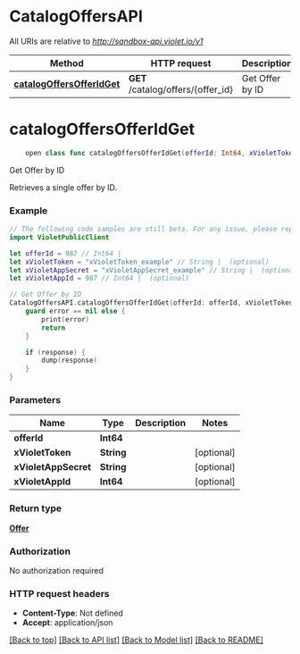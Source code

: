 # CatalogOffersAPI

All URIs are relative to *http://sandbox-api.violet.io/v1*

Method | HTTP request | Description
------------- | ------------- | -------------
[**catalogOffersOfferIdGet**](CatalogOffersAPI.md#catalogoffersofferidget) | **GET** /catalog/offers/{offer_id} | Get Offer by ID


# **catalogOffersOfferIdGet**
```swift
    open class func catalogOffersOfferIdGet(offerId: Int64, xVioletToken: String? = nil, xVioletAppSecret: String? = nil, xVioletAppId: Int64? = nil, completion: @escaping (_ data: Offer?, _ error: Error?) -> Void)
```

Get Offer by ID

Retrieves a single offer by ID.

### Example
```swift
// The following code samples are still beta. For any issue, please report via http://github.com/OpenAPITools/openapi-generator/issues/new
import VioletPublicClient

let offerId = 987 // Int64 | 
let xVioletToken = "xVioletToken_example" // String |  (optional)
let xVioletAppSecret = "xVioletAppSecret_example" // String |  (optional)
let xVioletAppId = 987 // Int64 |  (optional)

// Get Offer by ID
CatalogOffersAPI.catalogOffersOfferIdGet(offerId: offerId, xVioletToken: xVioletToken, xVioletAppSecret: xVioletAppSecret, xVioletAppId: xVioletAppId) { (response, error) in
    guard error == nil else {
        print(error)
        return
    }

    if (response) {
        dump(response)
    }
}
```

### Parameters

Name | Type | Description  | Notes
------------- | ------------- | ------------- | -------------
 **offerId** | **Int64** |  | 
 **xVioletToken** | **String** |  | [optional] 
 **xVioletAppSecret** | **String** |  | [optional] 
 **xVioletAppId** | **Int64** |  | [optional] 

### Return type

[**Offer**](Offer.md)

### Authorization

No authorization required

### HTTP request headers

 - **Content-Type**: Not defined
 - **Accept**: application/json

[[Back to top]](#) [[Back to API list]](../README.md#documentation-for-api-endpoints) [[Back to Model list]](../README.md#documentation-for-models) [[Back to README]](../README.md)

